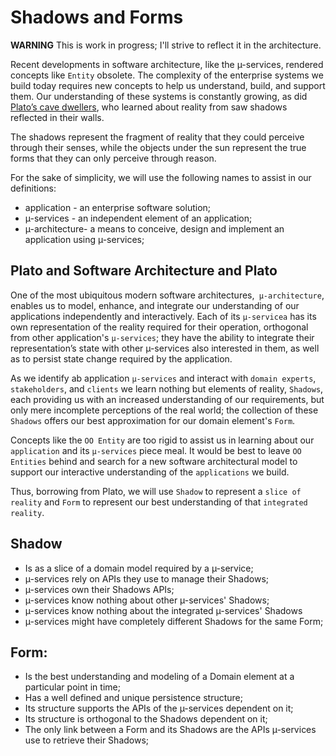 # Shadows and Forms
**WARNING** This is work in progress; I'll strive to reflect it in the architecture.

Recent developments in software architecture, like the µ-services, rendered concepts like `Entity` obsolete. The complexity of the enterprise systems we build today requires new concepts to help us understand, build, and support them. Our understanding of these systems is constantly growing, as did [Plato’s cave dwellers](https://en.wikipedia.org/wiki/Allegory_of_the_cave), who learned about reality from saw shadows reflected in their walls.

The shadows represent the fragment of reality that they could perceive through their senses, while the objects under the sun represent the true forms that they can only perceive through reason.

For the sake of simplicity, we will use the following names to assist in our definitions:
- application - an enterprise software solution;
- µ-services - an independent element of an application;
- µ-architecture- a means to conceive, design and implement an application using µ-services;

## Plato and Software Architecture and Plato
One of the most ubiquitous modern software architectures,` µ-architecture`, enables us to model, enhance, and integrate our understanding of our applications independently and interactively. Each of its `µ-servicea` has its own representation of the reality required for their operation, orthogonal from other application's `µ-services`; they have the ability to integrate their representation’s state with other µ-services also interested in them, as well as to persist state change required by the application.

As we identify ab application `µ-services` and interact with `domain experts`, `stakeholders`, and `clients` we learn nothing but elements of reality, `Shadows`, each providing us with an increased understanding of our requirements, but only mere incomplete perceptions of the real world; the collection of these `Shadows` offers our best approximation for our domain element's `Form`.

Concepts like the `OO Entity` are too rigid to assist us in learning about our `application` and its `µ-services` piece meal. It would be best to leave `OO Entities` behind and search for a new software architectural model to support our interactive understanding of the `applications` we build.

Thus, borrowing from Plato, we will use `Shadow` to represent a `slice of reality` and `Form` to represent our best understanding of that `integrated reality`.

## Shadow
- Is as a slice of a domain model required by a µ-service;
- µ-services rely on APIs they use to manage their Shadows;
- µ-services own their Shadows APIs;
- µ-services know nothing about other µ-services' Shadows;
- µ-services know nothing about the integrated µ-services' Shadows
- µ-services might have completely different Shadows for the same Form;

## Form:
- Is the best understanding and modeling of a Domain element at a particular point in time;
- Has a well defined and unique persistence structure;
- Its structure supports the APIs of the µ-services dependent on it;
- Its structure is orthogonal to the Shadows dependent on it;
- The only link between a Form and its Shadows are the APIs µ-services use to retrieve their Shadows;